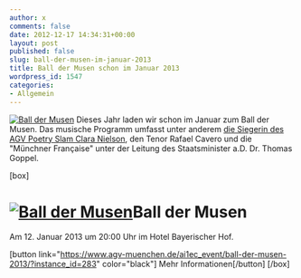 ```yaml
---
author: x
comments: false
date: 2012-12-17 14:34:31+00:00
layout: post
published: false
slug: ball-der-musen-im-januar-2013
title: Ball der Musen schon im Januar 2013
wordpress_id: 1547
categories:
- Allgemein
---
```


[![Ball der Musen](https://www.agv-muenchen.de/wp-content/uploads/2012/10/Ball-der-Musen-2013.jpg)](https://www.agv-muenchen.de/ai1ec_event/ball-der-musen-2013/?instance_id=283)
Dieses Jahr laden wir schon im Januar zum Ball der Musen. Das musische Programm umfasst unter anderem [die Siegerin des AGV Poetry Slam Clara Nielson](/ai1ec_event/poetry-slam/?instance_id=266), den Tenor Rafael Cavero und die "Münchner Française" unter der Leitung des Staatsminister a.D. Dr. Thomas Goppel.

[box]

# [![Ball der Musen](https://www.agv-muenchen.de/wp-content/uploads/2012/10/Ball-der-Musen-2013.jpg)](https://www.agv-muenchen.de/ai1ec_event/ball-der-musen-2013/?instance_id=283)Ball der Musen

Am 12. Januar 2013 um 20:00 Uhr im Hotel Bayerischer Hof.

[button link="https://www.agv-muenchen.de/ai1ec_event/ball-der-musen-2013/?instance_id=283" color="black"] Mehr Informationen[/button]
[/box]
